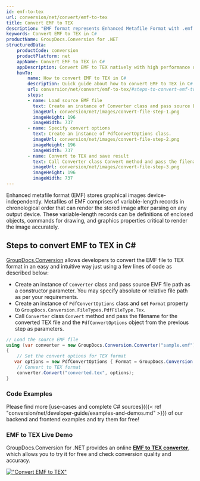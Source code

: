 ```yaml
---
id: emf-to-tex
url: conversion/net/convert/emf-to-tex
title: Convert EMF to TEX
description: "EMF format represents Enhanced Metafile Format with .emf extension. Learn how to convert EMF to TEX file programmatically in C# language using GroupDocs.Conversion for .NET library."
keywords: Convert EMF to TEX in C#
productName: GroupDocs.Conversion for .NET
structuredData:
    productCode: conversion
    productPlatform: net
    appName: Convert EMF to TEX in C#
    appDescription: Convert EMF to TEX natively with high performance using C# language and server side GroupDocs.Conversion for .NET APIs, without the use of any software like Microsoft or Open Office.
    howTo:
        name: How to convert EMF to TEX in C# 
        description: Quick guide about how to convert EMF to TEX in C# with high performance and accuracy.
        url: conversion/net/convert/emf-to-tex/#steps-to-convert-emf-to-tex-in-c
        steps:
        - name: Load source EMF file 
          text: Create an instance of Converter class and pass source EMF file path as a constructor parameter. You may specify absolute or relative file path as per your requirements. 
          imageUrl: conversion/net/images/convert-file-step-1.png
          imageHeight: 196
          imageWidth: 737
        - name: Specify convert options 
          text: Create an instance of PdfConvertOptions class.
          imageUrl: conversion/net/images/convert-file-step-2.png
          imageHeight: 196
          imageWidth: 737
        - name: Convert to TEX and save result 
          text: Call Converter class Convert method and pass the filename for the converted HTML file and the PdfConvertOptions object from the previous step as parameters.
          imageUrl: conversion/net/images/convert-file-step-3.png
          imageHeight: 196
          imageWidth: 737
---
```


Enhanced metafile format (EMF) stores graphical images device-independently. Metafiles of EMF comprises of variable-length records in chronological order that can render the stored image after parsing on any output device. These variable-length records can be definitions of enclosed objects, commands for drawing, and graphics properties critical to render the image accurately.

## Steps to convert EMF to TEX in C#

[GroupDocs.Conversion](https://products.groupdocs.com/conversion/net) allows developers to convert the EMF file to TEX format in an easy and intuitive way just using a few lines of code as described below:

* Create an instance of `Converter` class and pass source EMF file path as a constructor parameter. You may specify absolute or relative file path as per your requirements. 
* Create an instance of `PdfConvertOptions` class and set `Format` property to `GroupDocs.Conversion.FileTypes.PdfFileType.Tex`.
* Call `Converter` class `Convert` method and pass the filename for the converted TEX file and the `PdfConvertOptions` object from the previous step as parameters.

```csharp
// Load the source EMF file
using (var converter = new GroupDocs.Conversion.Converter("sample.emf"))
{
    // Set the convert options for TEX format
   var options = new PdfConvertOptions { Format = GroupDocs.Conversion.FileTypes.PdfFileType.Tex };
    // Convert to TEX format
    converter.Convert("converted.tex", options);
}
```

### Code Examples

Please find more [use-cases and complete C# sources]({{< ref "conversion/net/developer-guide/examples-and-demos.md" >}}) of our backend and frontend examples and try them for free!

### EMF to TEX Live Demo

GroupDocs.Conversion for .NET provides an online [**EMF to TEX converter**](https://products.groupdocs.app/conversion/emf-to-tex), which allows you to try it for free and check conversion quality and accuracy.

[!["Convert EMF to TEX"](conversion/net/images/convert-to-tex/convert-emf-to-tex.png)](https://products.groupdocs.app/conversion/emf-to-tex)